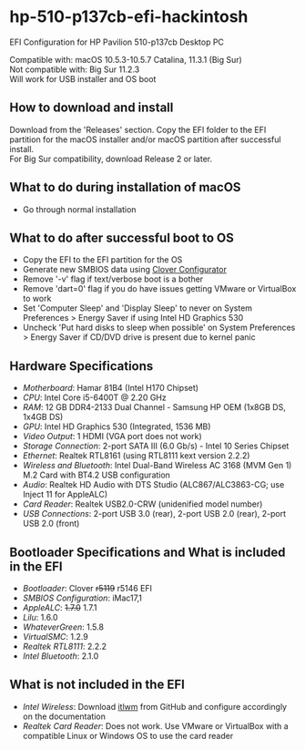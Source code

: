 # hp-510-p137cb-efi-hackintosh
EFI Configuration for HP Pavilion 510-p137cb Desktop PC

Compatible with: macOS 10.5.3-10.5.7 Catalina, 11.3.1 (Big Sur)<br>
Not compatible with: Big Sur 11.2.3<br>
Will work for USB installer and OS boot

## How to download and install
Download from the 'Releases' section. Copy the EFI folder to the EFI partition for the macOS installer and/or macOS partition after successful install.<br>
For Big Sur compatibility, download Release 2 or later.

## What to do during installation of macOS
* Go through normal installation

## What to do after successful boot to OS
* Copy the EFI to the EFI partition for the OS
* Generate new SMBIOS data using [Clover Configurator](https://mackie100projects.altervista.org/download-clover-configurator/)
* Remove '-v' flag if text/verbose boot is a bother
* Remove 'dart=0' flag if you do have issues getting VMware or VirtualBox to work
* Set 'Computer Sleep' and 'Display Sleep' to never on System Preferences > Energy Saver if using Intel HD Graphics 530
* Uncheck 'Put hard disks to sleep when possible' on System Preferences > Energy Saver if CD/DVD drive is present due to kernel panic

## Hardware Specifications
* <i>Motherboard</i>: Hamar 81B4 (Intel H170 Chipset)
* <i>CPU</i>: Intel Core i5-6400T @ 2.20 GHz
* <i>RAM</i>: 12 GB DDR4-2133 Dual Channel - Samsung HP OEM (1x8GB DS, 1x4GB DS)
* <i>GPU</i>: Intel HD Graphics 530 (Integrated, 1536 MB)
* <i>Video Output</i>: 1 HDMI (VGA port does not work)
* <i>Storage Connection</i>: 2-port SATA III (6.0 Gb/s) - Intel 10 Series Chipset
* <i>Ethernet</i>: Realtek RTL8161 (using RTL8111 kext version 2.2.2)
* <i>Wireless and Bluetooth</i>: Intel Dual-Band Wireless AC 3168 (MVM Gen 1) M.2 Card with BT4.2 USB configuration
* <i>Audio</i>: Realtek HD Audio with DTS Studio (ALC867/ALC3863-CG; use Inject 11 for AppleALC)
* <i>Card Reader</i>: Realtek USB2.0-CRW (unidenified model number)
* <i>USB Connections</i>: 2-port USB 3.0 (rear), 2-port USB 2.0 (rear), 2-port USB 2.0 (front)

## Bootloader Specifications and What is included in the EFI
* <i>Bootloader</i>: Clover ~~r5119~~ r5146 EFI
* <i>SMBIOS Configuration</i>: iMac17,1
* <i>AppleALC</i>: ~~1.7.0~~ 1.7.1
* <i>Lilu</i>: 1.6.0
* <i>WhateverGreen</i>: 1.5.8
* <i>VirtualSMC</i>: 1.2.9
* <i>Realtek RTL8111</i>: 2.2.2
* <i>Intel Bluetooth</i>: 2.1.0

## What is not included in the EFI
* <i>Intel Wireless</i>: Download [itlwm](https://github.com/OpenIntelWireless/itlwm/releases) from GitHub and configure accordingly on the documentation
* <i>Realtek Card Reader</i>: Does not work. Use VMware or VirtualBox with a compatible Linux or Windows OS to use the card reader
